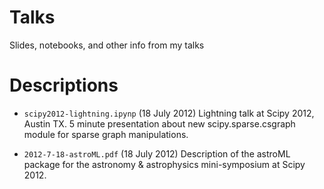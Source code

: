 Talks
=====

Slides, notebooks, and other info from my talks


Descriptions
============

- ``scipy2012-lightning.ipynp`` (18 July 2012) Lightning talk at Scipy 2012,
  Austin TX.  5 minute presentation about new scipy.sparse.csgraph module
  for sparse graph manipulations.

- ``2012-7-18-astroML.pdf`` (18 July 2012) Description of the astroML package
  for the astronomy & astrophysics mini-symposium at Scipy 2012.